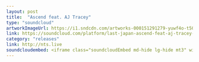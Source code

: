 ```yaml
---
layout: post
title:  "Ascend feat. AJ Tracey"
type: "soundcloud"
artworkImageUrl: https://i1.sndcdn.com/artworks-000151291279-yuwf4o-t500x500.jpg
link: https://soundcloud.com/platform/last-japan-ascend-feat-aj-tracey-boiler-room-debuts
category: "releases"
link: http://nts.live
soundcloudembed: <iframe class="soundcloudEmbed md-hide lg-hide mt3" width="100%" height="20" scrolling="no" frameborder="no" src="https://w.soundcloud.com/player/?url=https%3A//api.soundcloud.com/tracks/281777113&amp;color=ff5500&amp;inverse=true&amp;auto_play=false&amp;show_user=true"></iframe>
---
```

